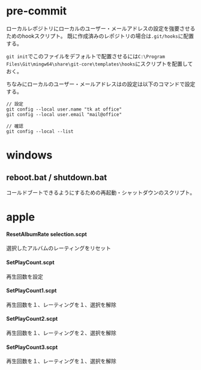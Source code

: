 # pre-commit
ローカルレポジトリにローカルのユーザー・メールアドレスの設定を強要させるためのhookスクリプト。
既に作成済みのレポジトリの場合は`.git/hooks`に配置する。

`git init`でこのファイルをデフォルトで配置させるには`C:\Program Files\Git\mingw64\share\git-core\templates\hooks`にスクリプトを配置しておく。

ちなみにローカルのユーザー・メールアドレスはの設定は以下のコマンドで設定する。
```
// 設定
git config --local user.name "tk at office"
git config --local user.email "mail@office"

// 確認
git config --local --list
```

# windows
## reboot.bat / shutdown.bat
コールドブートできるようにするための再起動・シャットダウンのスクリプト。

# apple
#### ResetAlbumRate selection.scpt
選択したアルバムのレーティングをリセット

#### SetPlayCount.scpt
再生回数を設定

#### SetPlayCount1.scpt
再生回数を１、レーティングを１、選択を解除

#### SetPlayCount2.scpt
再生回数を１、レーティングを２、選択を解除

#### SetPlayCount3.scpt
再生回数を１、レーティングを１、選択を解除

